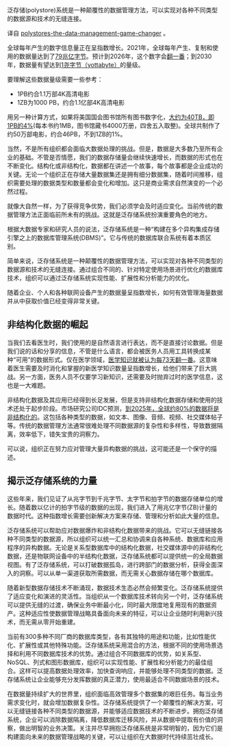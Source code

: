 <!--
# 泛存储系统：数据管理的重大变革

https://cdn.thenewstack.io/media/2023/09/8bf20287-puzzle-1721464_1280-1024x517.jpg
Image by PIRO from Pixabay.
 -->

泛存储(polystore)系统是一种颠覆性的数据管理方法，可以实现对各种不同类型的数据源和技术的无缝连接。

译自 [polystores-the-data-management-game-changer](https://thenewstack.io/polystores-the-data-management-game-changer/) 。

全球每年产生的数字信息量正在呈指数增长。2021年，全球每年产生、复制和使用的数据量达到了[79兆亿字节](https://www.salesforce.com/news/stories/tableau-ceo-interview/)。预计到2026年，这个数字会[翻一番](https://www.idc.com/getdoc.jsp?containerId=US49018922)；到2030年，数据量有望达到[1尧字节（yottabyte）](https://simple.wikipedia.org/wiki/Yottabyte)的量级。

要理解这些数据量级需要一些参考：

- 1PB约合1.1万部4K高清电影
- 1ZB为1000 PB，约合1.1亿部4K高清电影

用另一种计算方式，如果将美国国会图书馆所有图书数字化，[大约为40TB，即1PB的4%](https://www.loc.gov/about/general-information/%23:~:text=The%2520collection%2520of%2520more%2520than,maps,%2520sheet%2520music%2520and%2520sound)(每本书约1MB，图书馆藏书4000万册，四舍五入取整)。全球共制作了约50万部电影，约合46PB，不到1ZB的1%。

当然，不是所有组织都会面临大数据处理的挑战。但是，数据是大多数乃至所有企业的基础。不管是否情愿，我们的数据存储量会继续快速增长，而数据的形式也在不断变化。结构化或非结构化，数据都在讲述一个故事，每个故事都是企业成功的关键。无论一个组织正在存储大量数据集还是拥有细分数据集，随着时间推移，组织需要处理的数据类型和数量都会变化和增加。这只是商业需求自然演变的一个必然过程。

就像大自然一样，为了获得竞争优势，我们必须学会及时适应变化。当前传统的数据管理方法正面临前所未有的挑战。这就是泛存储系统扮演重要角色的地方。

根据大数据专家和研究人员的说法，泛存储系统是一种“构建在多个异构集成存储引擎之上的数据库管理系统(DBMS)”。它与传统的数据库联合系统有着本质区别。

简单来说，泛存储系统是一种颠覆性的数据管理方法，可以实现对各种不同类型的数据源和技术的无缝连接。通过组合不同的、针对特定使用场景进行优化的数据库技术，组织可以通过泛存储系统实现性能、扩展性和分析能力的优化。

随着企业、个人和各种联网设备产生的数据量呈指数增长，如何有效管理海量数据并从中获取价值已经变得非常关键。

## 非结构化数据的崛起

当我们去看医生时，我们使用的是自然语言进行表达，而不是直接讨论数据。但是我们说的话和分享的信息，不管是什么语言，都会被医务人员用工具转换成某种“可用”的数据形式。仅在医学领域，[医学知识就被认为每73天翻一番](https://www.ncbi.nlm.nih.gov/pmc/articles/PMC3116346/)。这意味着医生需要及时消化和掌握的新医学知识数量呈指数增长，给他们带来了巨大挑战。另一方面，医务人员不仅要学习新知识，还需要及时抛弃过时的医学信息，这也是一大难题。

非结构化数据及其应用已经得到长足发展，但是支持非结构化数据存储和使用的技术还处于起步阶段。市场研究公司IDC预测，[到2025年，全球约80%的数据将是非结构化的](https://solutionsreview.com/data-management/80-percent-of-your-data-will-be-unstructured-in-five-years/)。这包括各种类型的数据，如文本、图像、音频、视频、社交媒体帖子等。传统的数据管理方法通常很难处理不同数据源的复杂性和多样性，导致数据隔离，效率低下，错失宝贵的洞察力。

可以说，组织正在努力应对管理大量异构数据的挑战，这可能还是一个保守的描述。

## 揭示泛存储系统的力量

这些年来，我们见证了从兆字节到千兆字节、太字节和拍字节的数据存储单位的增长。随着数以亿计的拍字节级的数据的出现，我们进入了用兆亿字节(ZB)计量的数据时代。这种指数增长需要创新解决方案来存储、管理和分析如此大量的信息。

泛存储系统可以帮助应对数据爆炸和非结构化数据带来的挑战。它可以无缝链接各种不同类型的数据源，所以组织可以统一汇总和协调来自各种系统、数据库和应用程序的异构数据。无论是关系型数据库中的结构化数据，社交媒体源中的非结构化数据，还是物联网设备中的半结构化数据，泛存储系统都可以提供统一的全局数据视图。有了泛存储系统，可以打破数据孤岛，进行跨部门的数据分析，获得全面深入的洞察。可以从单一渠道获取所需数据，而无需关心数据存储在哪个数据库。

随着新型数据存储技术不断涌现，数据技术生态必然会频繁变化。泛存储系统提供了适应变化和演进的灵活性。当组织从一个数据库技术转向另一个时，泛存储系统可以提供无缝的过渡，确保业务中断最小化，同时最大限度地复用现有的数据资产。这种适应性使数据管理战略具备面向未来的特征，可以让企业随时利用新兴技术，而无需从零开始重建。

当前有300多种不同厂商的数据库类型，各有其独特的用途和功能，比如性能优化、扩展性或其他特殊功能。泛存储系统采用混合的方法，根据不同的使用场景选择和利用不同数据库技术的优势。通过组合不同数据库的优势，如关系型、NoSQL、列式和图形数据库，组织可以实现性能、扩展性和分析能力的最佳组合。这样可以提高数据处理效率，加快查询响应，并能够处理不同类型的数据。泛存储系统让企业能够充分发挥数据的真正潜力，使用最适合不同数据场景的技术。

在数据量持续扩大的世界里，组织面临高效管理多个数据集的艰巨任务。每当业务需求变化时，就会增加数据复杂性。泛存储系统提供了一个颠覆性的解决方案，可以无缝链接各种不同类型的数据源，并能够适应数据技术的不断进步。拥抱泛存储系统，企业可以消除数据隔离，降低数据库迁移风险，并从数据中提取有价值的洞察，做出明智的业务决策。关注并尽早拥抱泛存储系统是非常明智的，因为它们是构建面向未来的数据管理战略的关键，可以让组织在大数据时代持续茁壮成长。